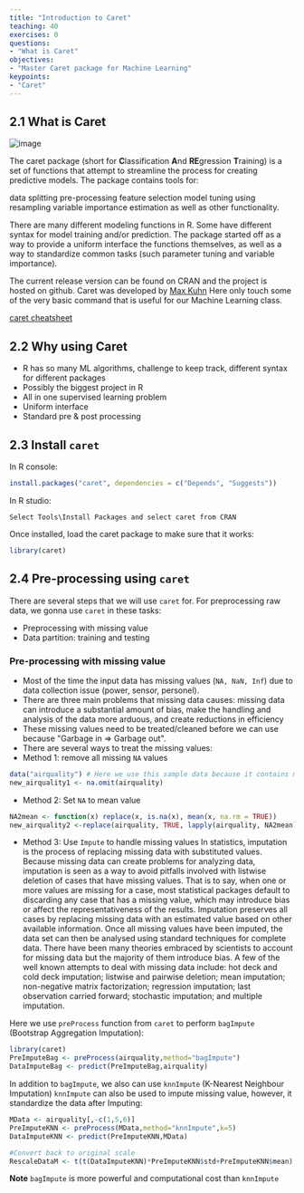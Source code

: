 ```yaml
---
title: "Introduction to Caret"
teaching: 40
exercises: 0
questions:
- "What is Caret"
objectives:
- "Master Caret package for Machine Learning"
keypoints:
- "Caret"
---
```


## 2.1 What is Caret
![image](https://user-images.githubusercontent.com/43855029/114192772-de704b00-991b-11eb-977e-d6706d4aca33.png)

The caret package (short for **C**lassification **A**nd **RE**gression **T**raining) is a set of functions that attempt to streamline the process for creating predictive models. The package contains tools for:

data splitting
pre-processing
feature selection
model tuning using resampling
variable importance estimation
as well as other functionality.

There are many different modeling functions in R. Some have different syntax for model training and/or prediction. The package started off as a way to provide a uniform interface the functions themselves, as well as a way to standardize common tasks (such parameter tuning and variable importance).

The current release version can be found on CRAN and the project is hosted on github.
Caret was developed by [Max Kuhn](https://topepo.github.io/caret/index.html)
Here only touch some of the very basic command that is useful for our Machine Learning class.

[caret cheatsheet](https://www.analyticsvidhya.com/infographics/Caret-Package-Infographic.pdf)

## 2.2 Why using Caret
- R has so many ML algorithms, challenge to keep track, different syntax for different packages
- Possibly the biggest project in R
- All in one supervised learning problem
- Uniform interface
- Standard pre & post processing

## 2.3 Install `caret`
In R console:
```r
install.packages("caret", dependencies = c("Depends", "Suggests"))
```
In R studio:
```
Select Tools\Install Packages and select caret from CRAN
```
Once installed, load the caret package to make sure that it works:
```r
library(caret)
```

## 2.4 Pre-processing using `caret`

There are several steps that we will use `caret` for. For preprocessing raw data, we gonna use `caret` in these tasks:
- Preprocessing with missing value
- Data partition: training and testing

### Pre-processing with missing value

- Most of the time the input data has missing values (`NA, NaN, Inf`) due to data collection issue (power, sensor, personel). 
- There are three main problems that missing data causes: missing data can introduce a substantial amount of bias, make the handling and analysis of the data more arduous, and create reductions in efficiency
- These missing values need to be treated/cleaned before we can use because "Garbage in => Garbage out".
- There are several ways to treat the missing values:
- Method 1: remove all missing `NA` values
```r
data("airquality") # Here we use this sample data because it contains missing value
new_airquality1 <- na.omit(airquality)
``` 
- Method 2: Set `NA` to mean value 
```r
NA2mean <- function(x) replace(x, is.na(x), mean(x, na.rm = TRUE))
new_airquality2 <-replace(airquality, TRUE, lapply(airquality, NA2mean))
```
- Method 3: Use `Impute` to handle missing values
In statistics, imputation is the process of replacing missing data with substituted values. Because missing data can create problems for analyzing data, imputation is seen as a way to avoid pitfalls involved with listwise deletion of cases that have missing values. That is to say, when one or more values are missing for a case, most statistical packages default to discarding any case that has a missing value, which may introduce bias or affect the representativeness of the results. Imputation preserves all cases by replacing missing data with an estimated value based on other available information. Once all missing values have been imputed, the data set can then be analysed using standard techniques for complete data. There have been many theories embraced by scientists to account for missing data but the majority of them introduce bias. A few of the well known attempts to deal with missing data include: hot deck and cold deck imputation; listwise and pairwise deletion; mean imputation; non-negative matrix factorization; regression imputation; last observation carried forward; stochastic imputation; and multiple imputation.

Here we use `preProcess` function from `caret` to perform `bagImpute` (Bootstrap Aggregation Imputation):
```r
library(caret)
PreImputeBag <- preProcess(airquality,method="bagImpute")
DataImputeBag <- predict(PreImputeBag,airquality)
```
In addition to `bagImpute`, we also can use `knnImpute` (K-Nearest Neighbour Imputation)
`knnImpute` can also be used to impute missing value, however, it standardize the data after Imputing:

```r
MData <- airquality[,-c(1,5,6)]
PreImputeKNN <- preProcess(MData,method="knnImpute",k=5)
DataImputeKNN <- predict(PreImputeKNN,MData)

#Convert back to original scale
RescaleDataM <- t(t(DataImputeKNN)*PreImputeKNN$std+PreImputeKNN$mean)
```

**Note** 
`bagImpute` is more powerful and computational cost than `knnImpute`

